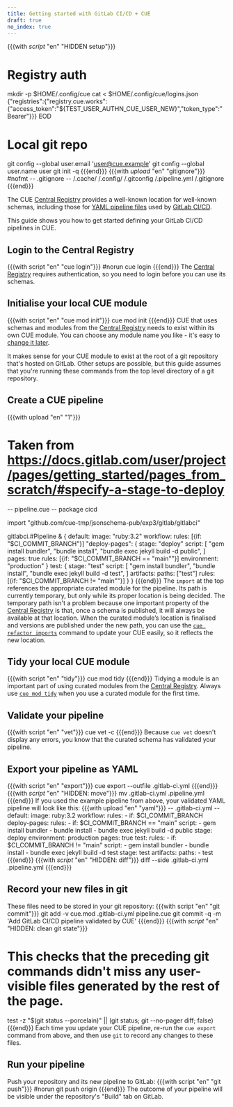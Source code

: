 ```yaml
---
title: Getting started with GitLab CI/CD + CUE
draft: true
no_index: true
---
```


{{{with _script_ "en" "HIDDEN setup"}}}
# Registry auth
mkdir -p $HOME/.config/cue
cat <<EOD > $HOME/.config/cue/logins.json
{"registries":{"registry.cue.works":{"access_token":"${TEST_USER_AUTHN_CUE_USER_NEW}","token_type":"Bearer"}}}
EOD
# Local git repo
git config --global user.email 'user@cue.example'
git config --global user.name user
git init -q
{{{end}}}
{{{with _upload_ "en" "gitignore"}}}
#nofmt
-- .gitignore --
/.cache/
/.config/
/.gitconfig
/.pipeline.yml
/.gitignore
{{{end}}}

The CUE
[Central Registry](https://registry.cue.works/)
provides a well-known location for well-known schemas, including those for
[YAML pipeline files](https://docs.gitlab.com/ci/yaml/)
used by [GitLab CI/CD](https://about.gitlab.com/solutions/continuous-integration/).

This guide shows you how to get started defining your GitLab CI/CD pipelines in CUE.

## Login to the Central Registry
{{{with script "en" "cue login"}}}
#norun
cue login
{{{end}}}
The
[Central Registry](https://registry.cue.works)
requires authentication, so you need to login before you can use its schemas.

## Initialise your local CUE module
{{{with script "en" "cue mod init"}}}
cue mod init
{{{end}}}
CUE that uses schemas and modules from the
[Central Registry](https://registry.cue.works)
needs to exist
within its own CUE module. You can choose any module name you like - it's easy to
[change it later]({{<relref"docs/reference/command/cue-help-mod-rename">}}).

It makes sense for your CUE module to exist at the root of a git repository
that's hosted on GitLab. Other setups are possible, but this guide assumes that
you're running these commands from the top level directory of a git repository.

## Create a CUE pipeline
{{{with upload "en" "1"}}}
# Taken from https://docs.gitlab.com/user/project/pages/getting_started/pages_from_scratch/#specify-a-stage-to-deploy
-- pipeline.cue --
package cicd

import "github.com/cue-tmp/jsonschema-pub/exp3/gitlab/gitlabci"

gitlabci.#Pipeline & {
	default: image: "ruby:3.2"
	workflow: rules: [{if: "$CI_COMMIT_BRANCH"}]
	"deploy-pages": {
		stage: "deploy"
		script: [
			"gem install bundler",
			"bundle install",
			"bundle exec jekyll build -d public",
		]
		pages: true
		rules: [{if: "$CI_COMMIT_BRANCH == \"main\""}]
		environment: "production"
	}
	test: {
		stage: "test"
		script: [
			"gem install bundler",
			"bundle install",
			"bundle exec jekyll build -d test",
		]
		artifacts: paths: ["test"]
		rules: [{if: "$CI_COMMIT_BRANCH != \"main\""}]
	}
}
{{{end}}}
The `import` at the top references the appropriate curated module for the pipeline.
Its path is currently temporary, but only while its proper location is being decided.
The temporary path isn't a problem because one important property of the
[Central Registry](https://registry.cue.works)
is that, once a schema is published, it will always be
available at that location.
When the curated module’s location is finalised and versions are published
under the new path, you can use the
[`cue refactor imports`]({{<relref"docs/reference/command/cue-help-refactor-imports">}})
command to update your CUE easily, so it reflects the new location.

## Tidy your local CUE module
{{{with script "en" "tidy"}}}
cue mod tidy
{{{end}}}
Tidying a module is an important part of using curated modules from the
[Central Registry](https://registry.cue.works).
Always use
[`cue mod tidy`]({{<relref"docs/reference/command/cue-help-mod-tidy">}})
when you use a curated module for the first time.

## Validate your pipeline
{{{with script "en" "vet"}}}
cue vet -c
{{{end}}}
Because `cue vet` doesn't display any errors, you know that the curated schema has validated your pipeline.

## Export your pipeline as YAML
{{{with script "en" "export"}}}
cue export --outfile .gitlab-ci.yml
{{{end}}}
{{{with _script_ "en" "HIDDEN: move"}}}
mv .gitlab-ci.yml .pipeline.yml
{{{end}}}
If you used the example pipeline from above, your validated YAML pipeline will look like this:
{{{with upload "en" "yaml"}}}
-- .gitlab-ci.yml --
default:
  image: ruby:3.2
workflow:
  rules:
    - if: $CI_COMMIT_BRANCH
deploy-pages:
  rules:
    - if: $CI_COMMIT_BRANCH == "main"
  script:
    - gem install bundler
    - bundle install
    - bundle exec jekyll build -d public
  stage: deploy
  environment: production
  pages: true
test:
  rules:
    - if: $CI_COMMIT_BRANCH != "main"
  script:
    - gem install bundler
    - bundle install
    - bundle exec jekyll build -d test
  stage: test
  artifacts:
    paths:
      - test
{{{end}}}
{{{with _script_ "en" "HIDDEN: diff"}}}
diff --side .gitlab-ci.yml .pipeline.yml
{{{end}}}

## Record your new files in git
These files need to be stored in your git repository:
{{{with script "en" "git commit"}}}
git add -v cue.mod .gitlab-ci.yml pipeline.cue
git commit -q -m 'Add GitLab CI/CD pipeline validated by CUE'
{{{end}}}
{{{with _script_ "en" "HIDDEN: clean git state"}}}
# This checks that the preceding git commands didn't miss any user-visible files generated by the rest of the page.
test -z "$(git status --porcelain)" || (git status; git --no-pager diff; false)
{{{end}}}
Each time you update your CUE pipeline, re-run the `cue export` command from
above, and then use `git` to record any changes to these files.

## Run your pipeline
Push your repository and its new pipeline to GitLab:
{{{with script "en" "git push"}}}
#norun
git push origin
{{{end}}}
The outcome of your pipeline will be visible under the repository's "Build" tab on GitLab.
